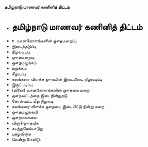 **தமிழ்நாடு மாணவர் கணினித் திட்டம்**
- # தமிழ்நாடு மாணவர் கணினித் திட்டம்
- n. வானகோளங்களின்  ஔதமறைப்பு
- இடைத்தடுப்பு
- நிழலடிப்பு
- ஔதமறைவு
- ஔதமழுக்கம்
- மறுக்கம்
- கீழடிப்பு
- கலங்கரை விளக்க ஔதயின் இடையிடை நிழலடிப்பு
- இருட்டடிப்பு
- (வினை) வானகோளங்களின் ஔதயை மறை
- ஔதவட்டத்தை இடைநின்றுதடு
- கோள்வட்ட மீது நிழலடி
- கலங்கரை விளக்க ஔதயை இடையிட்டு நின்று மறை
- ஔதமழுங்கவி
- ஔதமங்கவை
- விஞ்சிஔதவீசு
- கடந்துமேம்பாடுறு
- புகழ்விஞ்சு
- வென்று மேலிடு.


